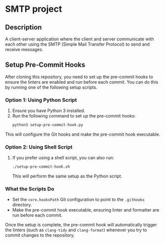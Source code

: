 # SMTP project 

## Description
A client-server application where the client and server communicate with each other using the SMTP (Simple Mail Transfer Protocol) to send and receive messages.

## Setup Pre-Commit Hooks

After cloning this repository, you need to set up the pre-commit hooks to ensure the linters are enabled and run before each commit. You can do this by running one of the following setup scripts.

### Option 1: Using Python Script
1. Ensure you have Python 3 installed.
2. Run the following command to set up the pre-commit hooks:
   ```bash
   python3 setup-pre-commit-hook.py
   ```

This will configure the Git hooks and make the pre-commit hook executable.

### Option 2: Using Shell Script
1. If you prefer using a shell script, you can also run:
   ```bash
   ./setup-pre-commit-hook.sh
   ```
   This will perform the same setup as the Python script.

### What the Scripts Do

- Set the `core.hooksPath` Git configuration to point to the `.githooks` directory.
- Make the pre-commit hook executable, ensuring linter and formatter are run before each commit.

Once the setup is complete, the pre-commit hook will automatically trigger the linters (such as `clang-tidy` and `clang-format`) whenever you try to commit changes to the repository.

